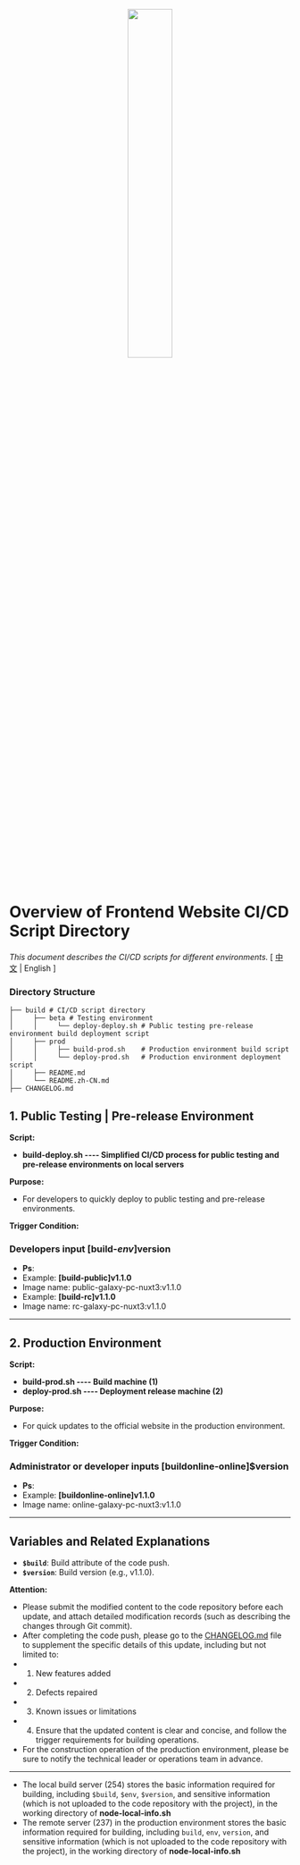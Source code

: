 <p style="text-align: center;">
    <a href="https://biaobiaoxing.com">
        <img src="https://static.dingtalk.com/media/lAHPDfJ6fbPRTQTNASzNASw_300_300.gif?bizType=im" width="40%"  alt=""/>
    </a>
</p>

# **Overview of Frontend  Website CI/CD Script Directory**

_This document describes the CI/CD scripts for different environments._
\[ [中文](README.zh-CN.md) | English \]

### Directory Structure
```
├── build # CI/CD script directory
│     ├── beta # Testing environment
│     │     └── deploy-deploy.sh # Public testing pre-release environment build deployment script
│     ├── prod
│     │     ├── build-prod.sh    # Production environment build script
│     │     └── deploy-prod.sh   # Production environment deployment script
│     ├── README.md
│     └── README.zh-CN.md
├── CHANGELOG.md                
```

## 1. Public Testing | Pre-release Environment

**Script:**

- **build-deploy.sh ---- Simplified CI/CD process for public testing and pre-release environments on local servers**

**Purpose:**

- For developers to quickly deploy to public testing and pre-release environments.

**Trigger Condition:**

### Developers input **[build-$env]$version**
- **Ps**:
- Example: **[build-public]v1.1.0**
- Image name: public-galaxy-pc-nuxt3:v1.1.0
- Example: **[build-rc]v1.1.0**
- Image name: rc-galaxy-pc-nuxt3:v1.1.0

---
## 2. Production Environment

**Script:**

- **build-prod.sh ---- Build machine (1)**
- **deploy-prod.sh ---- Deployment release machine (2)**

**Purpose:**

- For quick updates to the official website in the production environment.

**Trigger Condition:**

### Administrator or developer inputs **[buildonline-online]$version**
- **Ps**:
- Example: **[buildonline-online]v1.1.0**
- Image name: online-galaxy-pc-nuxt3:v1.1.0

---

## Variables and Related Explanations

- **`$build`**: Build attribute of the code push.
- **`$version`**: Build version (e.g., v1.1.0).

**Attention:**
- Please submit the modified content to the code repository before each update, and attach detailed modification records (such as describing the changes through Git commit).
- After completing the code push, please go to the  [CHANGELOG.md](../CHANGELOG.md) file to supplement the specific details of this update, including but not limited to:
- 1. New features added
- 2. Defects repaired
- 3. Known issues or limitations
- 4. Ensure that the updated content is clear and concise, and follow the trigger requirements for building operations.
- For the construction operation of the production environment, please be sure to notify the technical leader or operations team in advance.
---
- The local build server (254) stores the basic information required for building, including `$build`, `$env`, `$version`, and sensitive information (which is not uploaded to the code repository with the project), in the working directory of **node-local-info.sh**
- The remote server (237) in the production environment stores the basic information required for building, including `build`, `env`, `version`, and sensitive information (which is not uploaded to the code repository with the project), in the working directory of **node-local-info.sh**



